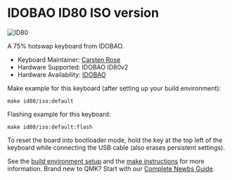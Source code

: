 # IDOBAO ID80 ISO version

![ID80](https://ae01.alicdn.com/kf/H0f617c6129c24cfaa26a8c9e8e54851aj.jpg)

A 75% hotswap keyboard from IDOBAO.

* Keyboard Maintainer: [Carsten Rose](https://github.com/cwr10010)
* Hardware Supported: IDOBAO ID80v2
* Hardware Availability: [IDOBAO](https://www.idobao.net/products/idobao-id80v2-75-hot-swappable-mechanical-keyboard-kit)

Make example for this keyboard (after setting up your build environment):

    make id80/iso:default

Flashing example for this keyboard:

    make id80/iso:default:flash

To reset the board into bootloader mode, hold the key at the top left of the keyboard while connecting the USB cable (also erases persistent settings).

See the [build environment setup](https://docs.qmk.fm/#/getting_started_build_tools) and the [make instructions](https://docs.qmk.fm/#/getting_started_make_guide) for more information. Brand new to QMK? Start with our [Complete Newbs Guide](https://docs.qmk.fm/#/newbs).
